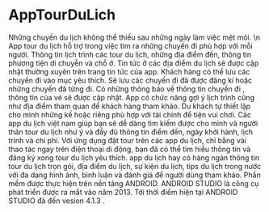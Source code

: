 # AppTourDuLich
Những chuyến du lịch không thể thiếu sau những ngày làm việc mệt mỏi. \n
App tour du lịch hỗ trợ trong việc tìm ra những chuyến đi phù hợp với mỗi người.
Thông tin lịch trình các tour du lịch, những địa điểm đến, thông tin phương tiện di chuyễn và chỗ ở. 
Tin tức ở các địa điểm du lịch sẽ được cập nhật thường xuyên trên trang tin tức của app.
Khách hàng có thể lưu các chuyến đi vào mục yêu thích.
Sẽ lưu các chuyến đi đã được đăng kí hoặc những chuyến đã từng đi.
Có những thông báo về thông tin chuyến đi , thông tin của vé sẽ được cập nhật.
App có chức năng gợi ý lịch trình cũng như địa điểm tham quan để khách hàng tham khảo.
Du khách tự thiết lập cho mình những kế hoặc riêng phù hợp với tài chính để tiện vui chơi.
Các app du lịch việt nam giúp bạn sẽ dễ dàng tìm kiếm được cho mình và người thân tour du lịch như ý và đầy đủ thông tin điểm đến, ngày khởi hành, lịch trình và chi phí.
Với ứng dụng đặt tour trên các app du lịch, chỉ bằng vài thao tác ngay trên điện thoại di động, bạn đã có thể tìm hiểu thông tin và đăng ký xong tour du lịch yêu thích.
app du lịch hay có hàng ngàn thông tin tour du lịch trọn gói, địa điểm du lịch, sự kiện du lịch, tips du lịch trong nước với đa dạng hình ảnh, bình luận và đánh giá để người dùng tham khảo.
Phần mềm được thực hiện trên nền tảng ANDROID. ANDROID STUDIO là công cụ phát triển được ra mắt vào năm 2013. Tới thời điểm hiện tại ANDROID STUDIO đã đến vesion 4.1.3 . 
